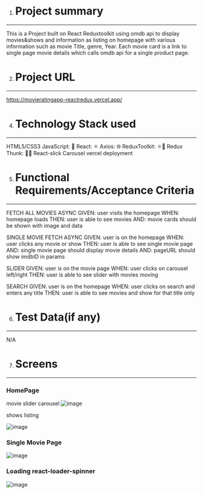 1. # Project summary
----------------

This is a Project built on React Reduxtoolkit using omdb api to display movies&shows and information as listing on homepage with various information such as movie Title, genre, Year. Each movie card is a link to single page movie details which calls omdb api for a single product page.

2. # Project URL
----------------

https://movieratingapp-reactredux.vercel.app/

4. # Technology Stack used
-----------------
HTML5/CSS3
JavaScript: 📜 
React: ⚛️
Axios: 🌐 
ReduxToolkit: ⚛️🧩
Redux Thunk: 🧩✨
React-slick Carousel
vercel deployment

5. # Functional Requirements/Acceptance Criteria
-----------------
FETCH ALL MOVIES ASYNC
GIVEN: user visits the homepage
WHEN: homepage loads
THEN: user is able to see movies
AND: movie cards should be shown with image and data

SINGLE MOVIE FETCH ASYNC 
GIVEN: user is on the homepage
WHEN: user clicks any movie or show
THEN: user is able to see single movie page
AND: single movie page should display movie details
AND: pageURL should show imdbID in params

SLIDER
GIVEN: user is on the movie page
WHEN: user clicks on carousel left/right
THEN: user is able to see slider with movies moving

SEARCH
GIVEN: user is on the homepage
WHEN: user clicks on search and enters any title
THEN: user is able to see movies and show for that title only

6. # Test Data(if any)
-----------------
N/A

7. # Screens
------------------
### HomePage
movie slider carousel
![image](https://github.com/seyedhaiderraza/movieratingapp-reactredux/assets/129282622/3017ece9-414e-49a0-b79a-8300c624171f)

shows listing

![image](https://github.com/seyedhaiderraza/movieratingapp-reactredux/assets/129282622/acc3f7bf-7034-4875-8ad7-d4192eb03097)

### Single Movie Page

![image](https://github.com/seyedhaiderraza/movieratingapp-reactredux/assets/129282622/6f127a11-b333-4da2-9450-7d2df661aeff)

### Loading react-loader-spinner

![image](https://github.com/seyedhaiderraza/movieratingapp-reactredux/assets/129282622/a8d8ce6f-ca9a-40e7-a4a2-90013519fdd4)











